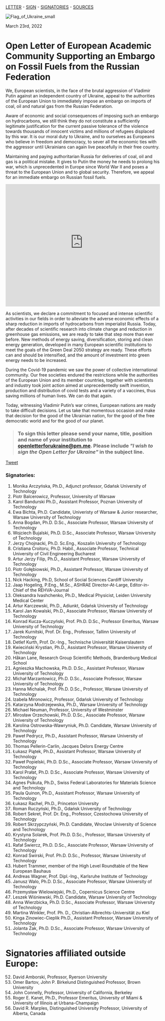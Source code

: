 [LETTER](index.md) - [SIGN](index.md#to-sign-this-letter-please-send-your-name-title-position-and-name-of-your-institution-to-openletterforukrainepmme-please-include-i-wish-to-sign-the-open-letter-for-ukraine-in-the-subject-line) - [SIGNATORIES](index.md#signatories) - [SOURCES](sources.md)

![Flag_of_Ukraine_small](https://user-images.githubusercontent.com/103782853/163692086-ae1d5ab7-17d7-4c40-8549-f5cdf53e0b67.png)

March 23rd, 2022

# **Open Letter of European Academic Community Supporting an Embargo on Fossil Fuels from the Russian Federation**

We, European scientists, in the face of the brutal aggression of Vladimir Putin against an
independent country of Ukraine, appeal to the authorities of the European Union to immediately
impose an embargo on imports of coal, oil and natural gas from the Russian Federation.

Aware of economic and social consequences of imposing such an embargo on hydrocarbons, we
still think they do not constitute a sufficiently legitimate justification for the current passive
tolerance of the violence towards thousands of innocent victims and millions of refugees
displaced by this war. It is our moral duty to Ukraine, and to ourselves as Europeans who believe
in freedom and democracy, to sever all the economic ties with the aggressor until Ukrainians can
again live peacefully in their free country.

Maintaining and paying authoritarian Russia for deliveries of coal, oil and gas is a political
mistake. It gives to Putin the money he needs to prolong his war, which is unprecedented in
Europe since World War II and poses a threat to the European Union and to global security.
Therefore, we appeal for an immediate embargo on Russian fossil fuels.

<iframe src="https://energyandcleanair.github.io/russia_counter_widget/" style="height: 400px; width: 100%; border: none;max-width:600px;margin:0 auto;display:block"></iframe>

As scientists, we declare a commitment to focused and intense scientific activities in our fields in
order to alleviate the adverse economic effects of a sharp reduction in imports of hydrocarbons
from imperialist Russia. Today, after decades of scientific research into climate change and
reduction in greenhouse gas emissions, we are ready to take that step more than ever before.
New methods of energy saving, diversification, storing and clean energy generation, developed
in many European scientific institutions to meet the goals of the Green Deal 2050 strategy are
ready. These efforts can and should be intensified, and the amount of investment into green
energy needs to be increased.

During the Covid-19 pandemic we saw the power of collective international community. Our free
societies endured the restrictions while the authorities of the European Union and its member
countries, together with scientists and industry took joint action aimed at unprecedentedly swift
invention, production and distribution of covid tests and a variety of a vaccines, thus saving
millions of human lives. We can do that again.

Today, witnessing Vladimir Putin’s war crimes, European nations are ready to take difficult
decisions. Let us take that momentous occasion and make that decision for the good of the
Ukrainian nation, for the good of the free democratic world and for the good of our planet.


> ### **To sign this letter please send your name, title, position and name of your institution to [openletterforukraine@pm.me](mailto:openletterforukraine@pm.me?subject=I%20wish%20to%20sign%20the%20Open%20Letter%20for%20Ukraine). Please include _"I wish to sign the Open Letter for Ukraine"_ in the subject line.**

<a href="https://twitter.com/share?ref_src=twsrc%5Etfw" class="twitter-share-button" data-show-count="false">Tweet</a><script async src="https://platform.twitter.com/widgets.js" charset="utf-8"></script>

### Signatories:

1. Monika Arczyńska, Ph.D., Adjunct professor, Gdańsk University of Technology
2. Piotr Balcerowicz, Professor, University of Warsaw
3. Karol Bandurski Ph.D., Assistant Professor, Poznan University of Technology
4. Ewa Bichta, Ph.D. Candidate, Univeristy of Warsaw & Junior researcher, Warsaw University of Technology
5. Anna Bogdan, Ph.D. D.Sc., Associate Professor, Warsaw University of Technology
6. Wojciech Bujalski, Ph.D. D.Sc., Associate Professor, Warsaw University of Technology
7. Jerzy Chojnacki, Ph.D. Sc.Eng., Koszalin University of Technology
8. Cristiana Croitoru, Ph.D. Habil., Associate Professor, Technical University of Civil Engineering Bucharest
9. Artur Jerzy Filip, Ph.D., Assistant Professor, Warsaw University of Technology
10. Piotr Gołębiowski, Ph.D., Assistant Professor, Warsaw University of Technology
11. Nick Hacking, Ph.D, School of Social Sciences Cardiff University
12. Jaap Hogeling, P.Eng., M.Sc., ASHRAE Director-At-Large, Editor-in-Chief of the REHVA-Journal
13. Oleksandra Ivashchenko, Ph.D., Medical Physicist, Leiden University Medical Center
14. Artur Karczewski, Ph.D., Adiunkt, Gdańsk University of Technology
15. Karol Jan Kowalski, Ph.D., Associate Professor, Warsaw University of Technology
16. Konrad Kucza-Kuczyński, Prof. Ph.D. D.Sc., Professor Emeritus, Warsaw University of Technology
17. Jarek Kurnitski, Prof. Dr. Eng., Professor, Tallinn University of Technology
18. Detlef Kurth, Prof. Dr.-Ing., Technische Universität Kaiserslautern
19. Kwieciński Krystian, Ph.D., Assistant Professor, Warsaw University of Technology
20. Håkan Lane, Research Group Scientific Methods, Brandenburg Medical School
21. Agnieszka Machowska, Ph.D. D.Sc., Assistant Professor, Warsaw University of Technology
22. Michał Marzantowicz, Ph.D. D.Sc., Associate Professor, Warsaw University of Technology
23. Hanna Michalak, Prof. Ph.D. D.Sc., Professor, Warsaw University of Technology
24. Izabela Mironowicz, Professor, Gdańsk University of Technology
25. Katarzyna Modrzejewska, Ph.D., Warsaw University of Technology
26. Michael Neuman, Professor, University of Westminster
27. Mirosław Orzechowski, Ph.D. D.Sc., Associate Professor, Warsaw University of Technology
28. Karolina Ostrowska-Wawryniuk, Ph.D. Candidate, Warsaw University of Technology
29. Paweł Pedrycz, Ph.D., Assistant Professor, Warsaw University of Technology
30. Thomas Pellerin-Carlin, Jacques Delors Energy Centre
31. Łukasz Piątek, Ph.D., Assistant Professor, Warsaw University of Technology
32. Paweł Popielski, Ph.D. D.Sc., Associate Professor, Warsaw University of Technology
33. Karol Prałat, Ph.D. D.Sc., Associate Professor, Warsaw University of Technology
34. Agnes Psikuta, Ph.D., Swiss Federal Laboratories for Materials Science and Technology
35. Paula Quinon, Ph.D., Assistant Professor, Warsaw University of Technology
36. Łukasz Rachel, Ph.D., Princeton University
37. Roman Ruczyński, Ph.D., Gdańsk University of Technology
38. Robert Sekret, Prof. Dr. Eng., Professor, Czestochowa University of Technology
39. Robert Skrzypczyński, Ph.D. Candidate, Wroclaw University of Science and Technology
40. Krystyna Solarek, Prof. Ph.D. D.Sc., Professor, Warsaw University of Technology
41. Rafał Świercz,  Ph.D. D.Sc., Associate Professor, Warsaw University of Technology
42. Konrad Świrski, Prof. Ph.D. D.Sc., Professor, Warsaw University of Technology
43. Hubert Trammer, member of the High Level Roundtable of the New European Bauhaus
44. Andreas Wagner, Prof. Dipl.-Ing., Karlsruhe Institute of Technology
45. Janusz Walo, Ph.D. D.Sc., Associate Professor, Warsaw University of Technology
46. Przemysław Wielowiejski, Ph.D., Copernicus Science Centre
47. Leszek Wiśniewski, Ph.D. Candidate, Warsaw University of Technology
48. Anna Wierzbicka, Ph.D. D.Sc., Associate Professor, Warsaw University of Technology
49. Martina Winkler, Prof. Ph. D., Christian-Albrechts-Universität zu Kiel
50. Kinga Zinowiec-Cieplik Ph.D., Assistant Professor, Warsaw University of Technology
51. Jolanta Żak, Ph.D. D.Sc., Associate Professor, Warsaw University of Technology

# Signatories affiliated outside Europe:
52. David Amborski, Professor, Ryerson University
53. Omer Bartov, John P. Birkelund Distinguished Professor, Brown University
54. John Connelly, Professor, University of California, Berkeley
55. Roger E. Kanet, Ph.D., Professor Emeritus, University of Miami & University of Illinois at Urbana-Champaign
56. David R. Marples, Distinguished University Professor, University of Alberta, Canada
